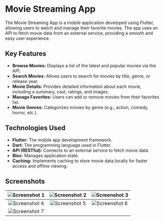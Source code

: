 # Movie Streaming App

The Movie Streaming App is a mobile application developed using Flutter, allowing users to watch and manage their favorite movies. The app uses an API to fetch movie data from an external service, providing a smooth and easy user experience.

## Key Features

- **Browse Movies:** Displays a list of the latest and popular movies via the API.
- **Search Movies:** Allows users to search for movies by title, genre, or release year.
- **Movie Details:** Provides detailed information about each movie, including a summary, cast, ratings, and images.
- **Manage Favorites:** Users can add or remove movies from their favorites list.
- **Movie Genres:** Categorizes movies by genre (e.g., action, comedy, horror, etc.).

## Technologies Used

- **Flutter:** The mobile app development framework.
- **Dart:** The programming language used in Flutter.
- **API (RESTful):** Connects to an external service to fetch movie data.
- **Bloc:** Manages application state.
- **Caching:** Implements caching to store movie data locally for faster access and offline viewing.

## Screenshots

| ![Screenshot 1](https://github.com/user-attachments/assets/e62b8721-1418-4bc7-b71d-b0718fa2454b) | ![Screenshot 2](https://github.com/user-attachments/assets/6fd2423a-1148-4f15-be55-584ef10bf863) | ![Screenshot 3](https://github.com/user-attachments/assets/c17869a8-d978-4163-8693-78ce35c46971) |
|:---:|:---:|:---:|
| ![Screenshot 4](https://github.com/user-attachments/assets/d3d9b7be-bbf6-406a-82d0-6919e1e7ff74) | ![Screenshot 5](https://github.com/user-attachments/assets/e3ebe9a4-dcea-445b-95de-f15d3c7527be) | ![Screenshot 6](https://github.com/user-attachments/assets/b89dd6f0-a37a-44ca-bca3-535629b6aa92) |
| ![Screenshot 7](https://github.com/user-attachments/assets/0c7b2bc5-1c75-45f6-a1f5-4afdcd151db3) |
